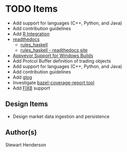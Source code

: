 # TODO Items

* Add support for languages (C++, Python, and Java)
* Add contribution guidelines
* Add [R Integration](https://github.com/grailbio/rules_r)
* [readthedocs](https://readthedocs.org/)
    * [rules_haskell](https://github.com/tweag/rules_haskell)
    * [rules_haskell - readthedocs site](https://rules-haskell.readthedocs.io/en/latest/)
* [Appveyor Support for Windows Builds](https://www.appveyor.com/)
* Add Protcol Buffer definition of trading objects
* Add support for languages (C++, Python, and Java)
* Add contribution guidelines
* Add [glog](http://rpg.ifi.uzh.ch/docs/glog.html)
* Investigate [bazel-coverage-report tool](https://github.com/hchauvin/bazel-coverage-report)
* Add [FIX8](https://github.com/fix8/fix8) support

## Design Items

* Design market data ingestion and persistence

## Author(s)

Stewart Henderson